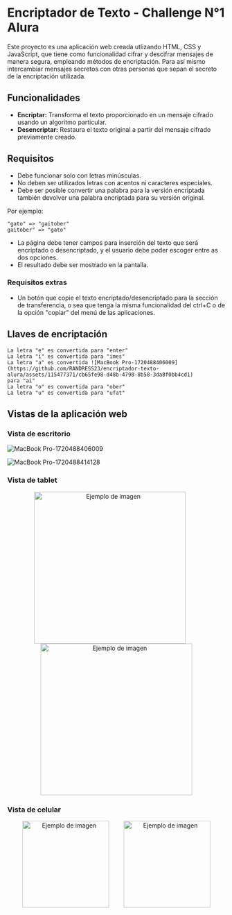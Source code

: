 # Encriptador de Texto - Challenge N°1 Alura

Este proyecto es una aplicación web creada utlizando HTML, CSS y JavaScript, que tiene como funcionalidad cifrar y descifrar mensajes de manera segura, empleando métodos de encriptación. Para así mismo intercambiar mensajes secretos con otras personas que sepan el secreto de la encriptación utilizada.

## Funcionalidades

- **Encriptar:** Transforma el texto proporcionado en un mensaje cifrado usando un algoritmo particular.
- **Desencriptar:** Restaura el texto original a partir del mensaje cifrado previamente creado.

## Requisitos

- Debe funcionar solo con letras minúsculas.
- No deben ser utilizados letras con acentos ni caracteres especiales.
- Debe ser posible convertir una palabra para la versión encriptada también devolver una palabra encriptada para su versión original.

Por ejemplo:

```
"gato" => "gaitober"
gaitober" => "gato"
```

- La página debe tener campos para inserción del texto que será encriptado o desencriptado, y el usuario debe poder escoger entre as dos opciones.
- El resultado debe ser mostrado en la pantalla.

### Requisitos extras

- Un botón que copie el texto encriptado/desencriptado para la sección de transferencia, o sea que tenga la misma funcionalidad del ctrl+C o de la opción "copiar" del menú de las aplicaciones.

## Llaves de encriptación

```
La letra "e" es convertida para "enter"
La letra "i" es convertida para "imes"
La letra "a" es convertida ![MacBook Pro-1720488406009](https://github.com/RANDRESS23/encriptador-texto-alura/assets/115477371/cb65fe98-d48b-4798-8b58-3da8f0bb4cd1)
para "ai"
La letra "o" es convertida para "ober"
La letra "u" es convertida para "ufat"
```

## Vistas de la aplicación web

### Vista de escritorio

![MacBook Pro-1720488406009](https://github.com/RANDRESS23/encriptador-texto-alura/assets/115477371/b6e4ba97-4ac7-428d-86a9-ad50cd84c035)

![MacBook Pro-1720488414128](https://github.com/RANDRESS23/encriptador-texto-alura/assets/115477371/587f066d-c1fe-4739-a880-b07180ca5920)

### Vista de tablet

<p align="center">
  <img src="https://github.com/RANDRESS23/encriptador-texto-alura/assets/115477371/36fcc053-5127-4162-8b08-8684c13cdbf7" alt="Ejemplo de imagen" width="350" style="margin-right: 30px;">
  <img src="https://github.com/RANDRESS23/encriptador-texto-alura/assets/115477371/da1a661c-0e18-45a4-8e0a-c398e74c6abd" alt="Ejemplo de imagen" width="350">
</p>

### Vista de celular

<p align="center">
  <img src="https://github.com/RANDRESS23/encriptador-texto-alura/assets/115477371/47204ef0-0f0f-4399-9e82-55cc327f2894" alt="Ejemplo de imagen" width="200" style="margin-right: 30px;">
  <img src="https://github.com/RANDRESS23/encriptador-texto-alura/assets/115477371/6e8c2512-62f8-4d5d-9f78-9f42da8b5d73" alt="Ejemplo de imagen" width="200">  
</p>
